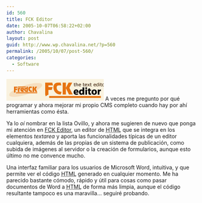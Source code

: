 ```yaml
---
id: 560
title: FCK Editor
date: 2005-10-07T06:58:22+02:00
author: Chavalina
layout: post
guid: http://www.wp.chavalina.net/?p=560
permalink: /2005/10/07/post-560/
categories:
  - Software
---
```

<a href="http://www.fckeditor.net" target="_blank"><img class="imgizqda" src="/imagenes/fotos/fckeditor.jpg" alt="FCKEditor" /></a> A veces me pregunto por qué programar y ahora mejorar mi propio CMS completo cuando hay por ahí herramientas como ésta.

Ya lo _oí_ nombrar en la lista Ovillo, y ahora me sugieren de nuevo que ponga mi atención en <a href="http://www.fckeditor.net" target="_blank">FCK Editor</a>, un editor de <acronym title="HyperText Markup Language">HTML</acronym> que se integra en los elementos _textarea_ y aporta las funcionalidades típicas de un editor cualquiera, además de las propias de un sistema de publicación, como subida de imágenes al servidor o la creación de formularios, aunque esto &uacute;ltimo no me convence mucho.

Una interfaz familiar para los usuarios de Microsoft Word, intuitiva, y que permite ver el código <acronym title="HyperText Markup Language">HTML</acronym> generado en cualquier momento. Me ha parecido bastante cómodo, rápido y &uacute;til para cosas como pasar documentos de Word a <acronym title="HyperText Markup Language">HTML</acronym> de forma más limpia, aunque el código resultante tampoco es una maravilla… seguiré probando.